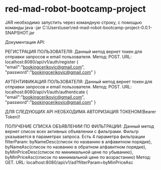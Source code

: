 # red-mad-robot-bootcamp-project

JAR необходимо запустить через командную строку, с помощью команды java -jar C:\Users\user\red-mad-robot-bootcamp-project-0.0.1-SNAPSHOT.jar

Документация API:

РЕГИСТРАЦИЯ ПОЛЬЗОВАТЕЛЯ: Данный метод вернет токен для отправки запросов и email пользователя.
Метод: POST. URL: localhost:8080/api/v1/auth/register
{
"email":"bookingcerikovic@gmail.com",
"password":"bookingcerikovic@gmail.com"
}

АУТЕНТИФИКАЦИЯ ПОЛЬЗОВАТЕЛЯ: Данный метод вернет токен для отправки запросов и email пользователя.
Метод: POST. URL: localhost:8080/api/v1/auth/authenticate
{
"email":"bookingcerikovic@gmail.com",
"password":"bookingcerikovic@gmail.com"
}

ДЛЯ СЛЕДУЮЩИХ API НЕОБХОДИМА АВТОРИЗАЦИЯ ТОКЕНОМ(Bearer Token)!

ПОЛУЧЕНИЕ СПИСКА ОБЪЯВЛЕНИИ ПО ФИЛЬТРАЦИИ: Данный метод вернет список всех активных объявлении с фильтрами. Фильтр указывается в параметрах запроса.
Есть 4 параметра фильтрации filterParam: byNameDesc(список по названию в алфавитном порядке), byNameAsc(список по названию в обратном алфавитном порядке),
byMinPriceDesc(список по минимальной цене по убыванию), byMinPriceAsc(список по минимальной цене по возрастанию)
Метод: GET. URL: localhost:8080/api/v1/ad?filterParam=byMinPriceAsc

